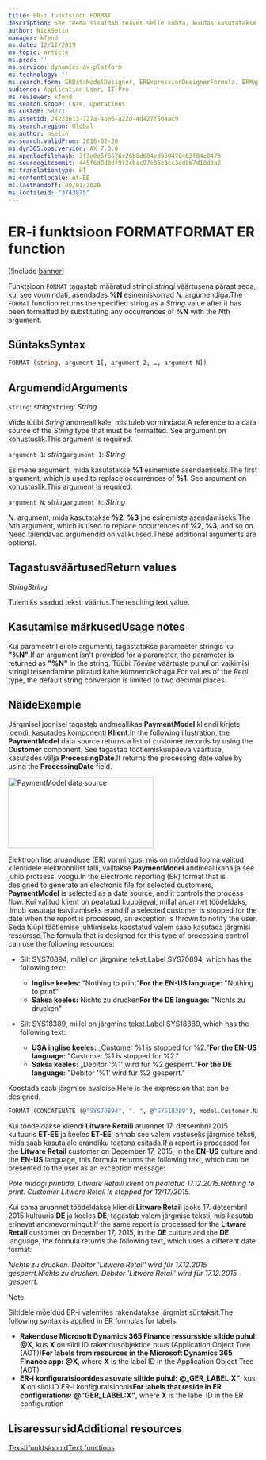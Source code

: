 ```yaml
---
title: ER-i funktsioon FORMAT
description: See teema sisaldab teavet selle kohta, kuidas kasutatakse elektroonilise aruandluse (ER) funktsiooni FORMAT.
author: NickSelin
manager: kfend
ms.date: 12/12/2019
ms.topic: article
ms.prod: ''
ms.service: dynamics-ax-platform
ms.technology: ''
ms.search.form: ERDataModelDesigner, ERExpressionDesignerFormula, ERMappedFormatDesigner, ERModelMappingDesigner
audience: Application User, IT Pro
ms.reviewer: kfend
ms.search.scope: Core, Operations
ms.custom: 58771
ms.assetid: 24223e13-727a-4be6-a22d-4d427f504ac9
ms.search.region: Global
ms.author: nselin
ms.search.validFrom: 2016-02-28
ms.dyn365.ops.version: AX 7.0.0
ms.openlocfilehash: 3f3e8e5f6676c26b8d604ed950470463f04c0473
ms.sourcegitcommit: 445f6d8d0df9f2cbac97e85e3ec3ed8b7d18d3a2
ms.translationtype: HT
ms.contentlocale: et-EE
ms.lasthandoff: 09/01/2020
ms.locfileid: "3743875"
---
```

# <a name="format-er-function"></a><span data-ttu-id="076b7-103">ER-i funktsioon FORMAT</span><span class="sxs-lookup"><span data-stu-id="076b7-103">FORMAT ER function</span></span>

[!include [banner](../includes/banner.md)]

<span data-ttu-id="076b7-104">Funktsioon `FORMAT` tagastab määratud stringi *stringi* väärtusena pärast seda, kui see vormindati, asendades **%N** esinemiskorrad *N.* argumendiga.</span><span class="sxs-lookup"><span data-stu-id="076b7-104">The `FORMAT` function returns the specified string as a *String* value after it has been formatted by substituting any occurrences of **%N** with the *N*th argument.</span></span>

## <a name="syntax"></a><span data-ttu-id="076b7-105">Süntaks</span><span class="sxs-lookup"><span data-stu-id="076b7-105">Syntax</span></span>

```vb
FORMAT (string, argument 1[, argument 2, …, argument N])
```

## <a name="arguments"></a><span data-ttu-id="076b7-106">Argumendid</span><span class="sxs-lookup"><span data-stu-id="076b7-106">Arguments</span></span>

<span data-ttu-id="076b7-107">`string`: *string*</span><span class="sxs-lookup"><span data-stu-id="076b7-107">`string`: *String*</span></span>

<span data-ttu-id="076b7-108">Viide tüübi *String* andmeallikale, mis tuleb vormindada.</span><span class="sxs-lookup"><span data-stu-id="076b7-108">A reference to a data source of the *String* type that must be formatted.</span></span> <span data-ttu-id="076b7-109">See argument on kohustuslik.</span><span class="sxs-lookup"><span data-stu-id="076b7-109">This argument is required.</span></span>

<span data-ttu-id="076b7-110">`argument 1`: *string*</span><span class="sxs-lookup"><span data-stu-id="076b7-110">`argument 1`: *String*</span></span>

<span data-ttu-id="076b7-111">Esimene argument, mida kasutatakse **%1** esinemiste asendamiseks.</span><span class="sxs-lookup"><span data-stu-id="076b7-111">The first argument, which is used to replace occurrences of **%1**.</span></span> <span data-ttu-id="076b7-112">See argument on kohustuslik.</span><span class="sxs-lookup"><span data-stu-id="076b7-112">This argument is required.</span></span>

<span data-ttu-id="076b7-113">`argument N`: *string*</span><span class="sxs-lookup"><span data-stu-id="076b7-113">`argument N`: *String*</span></span>

<span data-ttu-id="076b7-114">*N*. argument, mida kasutatakse **%2**, **%3** jne esinemiste asendamiseks.</span><span class="sxs-lookup"><span data-stu-id="076b7-114">The *N*th argument, which is used to replace occurrences of **%2**, **%3**, and so on.</span></span> <span data-ttu-id="076b7-115">Need täiendavad argumendid on valikulised.</span><span class="sxs-lookup"><span data-stu-id="076b7-115">These additional arguments are optional.</span></span>

## <a name="return-values"></a><span data-ttu-id="076b7-116">Tagastusväärtused</span><span class="sxs-lookup"><span data-stu-id="076b7-116">Return values</span></span>

<span data-ttu-id="076b7-117">*String*</span><span class="sxs-lookup"><span data-stu-id="076b7-117">*String*</span></span>

<span data-ttu-id="076b7-118">Tulemiks saadud teksti väärtus.</span><span class="sxs-lookup"><span data-stu-id="076b7-118">The resulting text value.</span></span>

## <a name="usage-notes"></a><span data-ttu-id="076b7-119">Kasutamise märkused</span><span class="sxs-lookup"><span data-stu-id="076b7-119">Usage notes</span></span>

<span data-ttu-id="076b7-120">Kui parameetril ei ole argumenti, tagastatakse parameeter stringis kui **"%N"**.</span><span class="sxs-lookup"><span data-stu-id="076b7-120">If an argument isn't provided for a parameter, the parameter is returned as **"%N"** in the string.</span></span> <span data-ttu-id="076b7-121">Tüübi *Tõeline* väärtuste puhul on vaikimisi stringi teisendamine piiratud kahe kümnendkohaga.</span><span class="sxs-lookup"><span data-stu-id="076b7-121">For values of the *Real* type, the default string conversion is limited to two decimal places.</span></span>

## <a name="example"></a><span data-ttu-id="076b7-122">Näide</span><span class="sxs-lookup"><span data-stu-id="076b7-122">Example</span></span>

<span data-ttu-id="076b7-123">Järgmisel joonisel tagastab andmeallikas **PaymentModel** kliendi kirjete loendi, kasutades komponenti **Klient**.</span><span class="sxs-lookup"><span data-stu-id="076b7-123">In the following illustration, the **PaymentModel** data source returns a list of customer records by using the **Customer** component.</span></span> <span data-ttu-id="076b7-124">See tagastab töötlemiskuupäeva väärtuse, kasutades välja **ProcessingDate**.</span><span class="sxs-lookup"><span data-stu-id="076b7-124">It returns the processing date value by using the **ProcessingDate** field.</span></span>

<a href="./media/picture-format-datasource.jpg"><img src="./media/picture-format-datasource.jpg" alt="PaymentModel data source" class="alignnone wp-image-290751 size-full" width="293" height="143" /></a>

<span data-ttu-id="076b7-125">Elektroonilise aruandluse (ER) vormingus, mis on mõeldud looma valitud klientidele elektroonilist faili, valitakse **PaymentModel** andmeallikana ja see juhib protsessi voogu.</span><span class="sxs-lookup"><span data-stu-id="076b7-125">In the Electronic reporting (ER) format that is designed to generate an electronic file for selected customers, **PaymentModel** is selected as a data source, and it controls the process flow.</span></span> <span data-ttu-id="076b7-126">Kui valitud klient on peatatud kuupäeval, millal aruannet töödeldaks, ilmub kasutaja teavitamiseks erand.</span><span class="sxs-lookup"><span data-stu-id="076b7-126">If a selected customer is stopped for the date when the report is processed, an exception is thrown to notify the user.</span></span> <span data-ttu-id="076b7-127">Seda tüüpi töötlemise juhtimiseks koostatud valem saab kasutada järgmisi ressursse.</span><span class="sxs-lookup"><span data-stu-id="076b7-127">The formula that is designed for this type of processing control can use the following resources:</span></span>

- <span data-ttu-id="076b7-128">Silt SYS70894, millel on järgmine tekst.</span><span class="sxs-lookup"><span data-stu-id="076b7-128">Label SYS70894, which has the following text:</span></span>

    - <span data-ttu-id="076b7-129">**Inglise keeles:** "Nothing to print"</span><span class="sxs-lookup"><span data-stu-id="076b7-129">**For the EN-US language:** "Nothing to print"</span></span>
    - <span data-ttu-id="076b7-130">**Saksa keeles:** Nichts zu drucken</span><span class="sxs-lookup"><span data-stu-id="076b7-130">**For the DE language:** "Nichts zu drucken"</span></span>

- <span data-ttu-id="076b7-131">Silt SYS18389, millel on järgmine tekst.</span><span class="sxs-lookup"><span data-stu-id="076b7-131">Label SYS18389, which has the following text:</span></span>

    - <span data-ttu-id="076b7-132">**USA inglise keeles:** „Customer %1 is stopped for %2.”</span><span class="sxs-lookup"><span data-stu-id="076b7-132">**For the EN-US language:** "Customer %1 is stopped for %2."</span></span>
    - <span data-ttu-id="076b7-133">**Saksa keeles:** „Debitor '%1' wird für %2 gesperrt.”</span><span class="sxs-lookup"><span data-stu-id="076b7-133">**For the DE language:** "Debitor '%1' wird für %2 gesperrt."</span></span>

<span data-ttu-id="076b7-134">Koostada saab järgmise avaldise.</span><span class="sxs-lookup"><span data-stu-id="076b7-134">Here is the expression that can be designed.</span></span>

```vb
FORMAT (CONCATENATE (@"SYS70894", ". ", @"SYS18389"), model.Customer.Name, DATETIMEFORMAT (model.ProcessingDate, "d"))
```

<span data-ttu-id="076b7-135">Kui töödeldakse kliendi **Litware Retaili** aruannet 17. detsembril 2015 kultuuris **ET-EE** ja keeles **ET-EE**, annab see valem vastuseks järgmise teksti, mida saab kasutajale erandliku teatena esitada.</span><span class="sxs-lookup"><span data-stu-id="076b7-135">If a report is processed for the **Litware Retail** customer on December 17, 2015, in the **EN-US** culture and the **EN-US** language, this formula returns the following text, which can be presented to the user as an exception message:</span></span>

<span data-ttu-id="076b7-136">*Pole midagi printida. Litware Retaili klient on peatatud 17.12.2015.*</span><span class="sxs-lookup"><span data-stu-id="076b7-136">*Nothing to print. Customer Litware Retail is stopped for 12/17/2015.*</span></span>

<span data-ttu-id="076b7-137">Kui sama aruannet töödeldakse kliendi **Litware Retail** jaoks 17. detsembril 2015 kultuuris **DE** ja keeles **DE**, tagastab valem järgmise teksti, mis kasutab erinevat andmevormingut:</span><span class="sxs-lookup"><span data-stu-id="076b7-137">If the same report is processed for the **Litware Retail** customer on December 17, 2015, in the **DE** culture and the **DE** language, the formula returns the following text, which uses a different date format:</span></span>

<span data-ttu-id="076b7-138">*Nichts zu drucken. Debitor 'Litware Retail' wird für 17.12.2015 gesperrt.*</span><span class="sxs-lookup"><span data-stu-id="076b7-138">*Nichts zu drucken. Debitor 'Litware Retail' wird für 17.12.2015 gesperrt.*</span></span>

>[!NOTE]
> <span data-ttu-id="076b7-139">Siltidele mõeldud ER-i valemites rakendatakse järgmist süntaksit.</span><span class="sxs-lookup"><span data-stu-id="076b7-139">The following syntax is applied in ER formulas for labels:</span></span>
>
> - <span data-ttu-id="076b7-140">**Rakenduse Microsoft Dynamics 365 Finance ressursside siltide puhul:** **\@X**, kus **X** on sildi ID rakendusobjektide puus (Application Object Tree (AOT))</span><span class="sxs-lookup"><span data-stu-id="076b7-140">**For labels from resources in the Microsoft Dynamics 365 Finance app:** **\@X**, where **X** is the label ID in the Application Object Tree (AOT)</span></span>
> - <span data-ttu-id="076b7-141">**ER-i konfiguratsioonides asuvate siltide puhul:** **@„GER_LABEL:X”**, kus **X** on sildi ID ER-i konfiguratsioonis</span><span class="sxs-lookup"><span data-stu-id="076b7-141">**For labels that reside in ER configurations:** **@"GER_LABEL:X"**, where **X** is the label ID in the ER configuration</span></span>

## <a name="additional-resources"></a><span data-ttu-id="076b7-142">Lisaressursid</span><span class="sxs-lookup"><span data-stu-id="076b7-142">Additional resources</span></span>

[<span data-ttu-id="076b7-143">Tekstifunktsioonid</span><span class="sxs-lookup"><span data-stu-id="076b7-143">Text functions</span></span>](er-functions-category-text.md)

